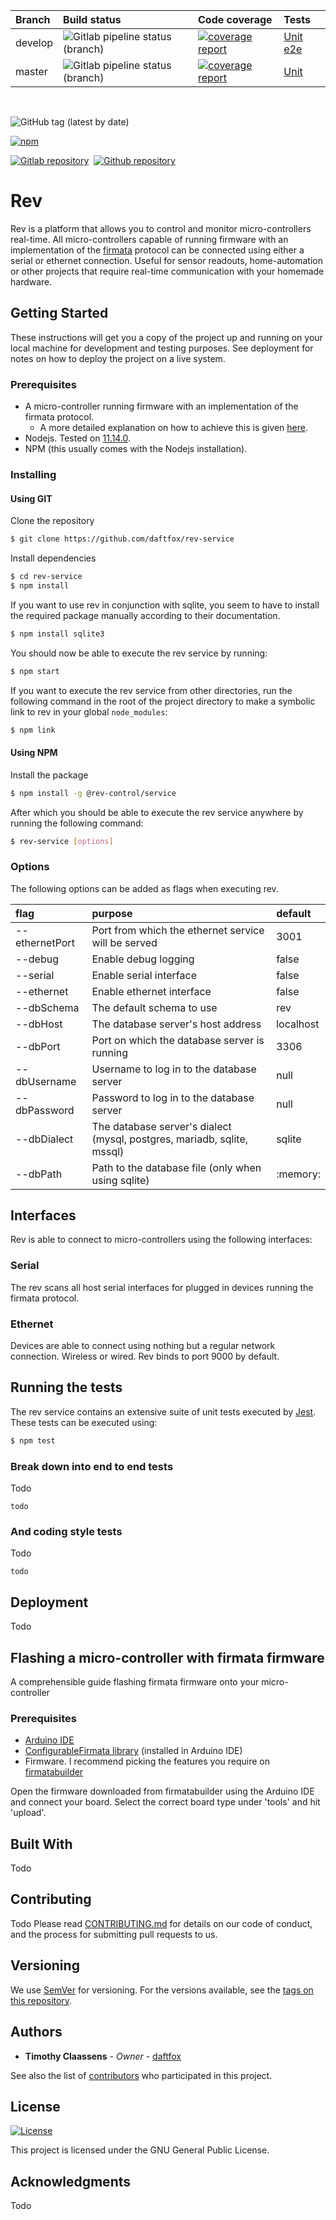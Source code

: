 | Branch  | Build status                                                                                                               | Code coverage                                                                                                                                                                         | Tests                                                                                                                                                                |
| :------ | :------------------------------------------------------------------------------------------------------------------------- | :------------------------------------------------------------------------------------------------------------------------------------------------------------------------------------ | :------------------------------------------------------------------------------------------------------------------------------------------------------------------- |
| develop | ![Gitlab pipeline status (branch)](https://img.shields.io/gitlab/pipeline/daftfox/rev-service/develop?style=for-the-badge) | [![coverage report](https://gitlab.com/daftfox/rev-service/badges/develop/coverage.svg?style=flat-square)](https://daftfox.gitlab.io/rev-service/reports/develop/coverage/index.html) | [Unit](https://daftfox.gitlab.io/rev-service/reports/develop/test-unit/index.html) [e2e](https://daftfox.gitlab.io/rev-service/reports/develop/test-unit/index.html) |
| master  | ![Gitlab pipeline status (branch)](https://img.shields.io/gitlab/pipeline/daftfox/rev-service/master?style=for-the-badge)  | [![coverage report](https://gitlab.com/daftfox/rev-service/badges/master/coverage.svg?style=flat-square)](https://daftfox.gitlab.io/rev-service/reports/master/coverage/index.html)   | [Unit](https://daftfox.gitlab.io/rev-service/reports/master/test-unit/index.html)                                                                                    |

</br>

![GitHub tag (latest by date)](https://img.shields.io/github/v/tag/daftfox/rev-service?style=for-the-badge)

[![npm](https://img.shields.io/npm/v/rev-service?color=success&style=for-the-badge)](https://www.npmjs.com/package/rev-service)

[![Gitlab repository](https://img.shields.io/badge/gitlab-blue?logo=gitlab&style=for-the-badge)](https://gitlab.com/daftfox/rev-service)&nbsp;
[![Github repository](https://img.shields.io/badge/github-blue?logo=github&style=for-the-badge)](https://github.com/daftfox/rev-service)&nbsp;

# Rev

Rev is a platform that allows you to control and monitor micro-controllers real-time. All micro-controllers
capable of running firmware with an implementation of the [firmata](https://github.com/firmata/protocol) protocol
can be connected using either a serial or ethernet connection. Useful for sensor readouts, home-automation
or other projects that require real-time communication with your homemade hardware.

## Getting Started

These instructions will get you a copy of the project up and running on your local machine for development and testing purposes. See deployment for notes on how to deploy the project on a live system.

### Prerequisites

-   A micro-controller running firmware with an implementation of the firmata protocol.
    -   A more detailed explanation on how to achieve this is given [here](#flashing-a-micro-controller-with-firmata-firmware).
-   Nodejs. Tested on [11.14.0](https://nodejs.org/dist/v11.14.0/).
-   NPM (this usually comes with the Nodejs installation).

### Installing

#### Using GIT

Clone the repository

```sh
$ git clone https://github.com/daftfox/rev-service
```

Install dependencies

```sh
$ cd rev-service
$ npm install
```

If you want to use rev in conjunction with sqlite, you seem to have to install the
required package manually according to their documentation.

```sh
$ npm install sqlite3
```

You should now be able to execute the rev service by running:

```sh
$ npm start
```

If you want to execute the rev service from other directories, run the following command in the root
of the project directory to make a symbolic link to rev in your global `node_modules`:

```sh
$ npm link
```

#### Using NPM

Install the package

```sh
$ npm install -g @rev-control/service
```

After which you should be able to execute the rev service anywhere by running the following command:

```sh
$ rev-service [options]
```

### Options

The following options can be added as flags when executing rev.

| flag           | purpose                                                                 | default   |
| :------------- | :---------------------------------------------------------------------- | :-------- |
| --ethernetPort | Port from which the ethernet service will be served                     | 3001      |
| --debug        | Enable debug logging                                                    | false     |
| --serial       | Enable serial interface                                                 | false     |
| --ethernet     | Enable ethernet interface                                               | false     |
| --dbSchema     | The default schema to use                                               | rev       |
| --dbHost       | The database server's host address                                      | localhost |
| --dbPort       | Port on which the database server is running                            | 3306      |
| --dbUsername   | Username to log in to the database server                               | null      |
| --dbPassword   | Password to log in to the database server                               | null      |
| --dbDialect    | The database server's dialect (mysql, postgres, mariadb, sqlite, mssql) | sqlite    |
| --dbPath       | Path to the database file (only when using sqlite)                      | :memory:  |

## Interfaces

Rev is able to connect to micro-controllers using the following interfaces:

### Serial

The rev scans all host serial interfaces for plugged in devices running the firmata protocol.

### Ethernet

Devices are able to connect using nothing but a regular network connection. Wireless or wired. Rev binds to port 9000 by default.

## Running the tests

The rev service contains an extensive suite of unit tests executed by [Jest](https://jestjs.io/).
These tests can be executed using:

```sh
$ npm test
```

### Break down into end to end tests

Todo

```
todo
```

### And coding style tests

Todo

```
todo
```

## Deployment

Todo

## Flashing a micro-controller with firmata firmware

A comprehensible guide flashing firmata firmware onto your micro-controller

### Prerequisites

-   [Arduino IDE](https://www.arduino.cc/en/main/software)
-   [ConfigurableFirmata library](https://www.arduinolibraries.info/libraries/configurable-firmata) (installed in Arduino IDE)
-   Firmware. I recommend picking the features you require on [firmatabuilder](http://firmatabuilder.com/)

Open the firmware downloaded from firmatabuilder using the Arduino IDE and connect your board.
Select the correct board type under 'tools' and hit 'upload'.

## Built With

Todo

## Contributing

Todo
Please read [CONTRIBUTING.md]() for details on our code of conduct, and the process for submitting pull requests to us.

## Versioning

We use [SemVer](http://semver.org/) for versioning. For the versions available, see the [tags on this repository](https://github.com/daftfox/rev-service/tags).

## Authors

-   **Timothy Claassens** - _Owner_ - [daftfox](https://github.com/daftfox)

See also the list of [contributors](https://github.com/daftfox/rev-service/contributors) who participated in this project.

## License

[![License](https://img.shields.io/badge/license-GPL-blue?style=for-the-badge)](LICENSE)

This project is licensed under the GNU General Public License.

## Acknowledgments

Todo
